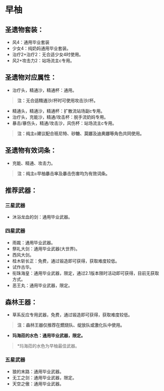 
# 早柚

## 圣遗物套装：
- 风4：通用毕业套装
- 少女4：纯奶妈通用毕业套装。
- 治疗2+治疗2：无合适少女4时使用。
- 风2+攻击力2：站场流主c专用。

## 圣遗物对应属性：
- 治疗头，精通沙，精通杯：通用。

> **注：无合适精通沙/杯时可使用攻击沙/杯。**

- 精通头，精通沙，精通杯：扩散流站场副c专用。
- 治疗头，充能沙，精通/攻击杯：脱手流奶妈专用。
- 暴击/暴伤头，精通/攻击沙，风伤杯：站场流主c专用。

> **注：纯主c建议配合班尼特、砂糖、莫娜及迪奥娜等角色共同使用。**


## 圣遗物有效词条：
- 充能、精通、攻击力。

> **注：纯主c早柚暴击率及暴击伤害均为有效词条。**


## 推荐武器：
### 三星武器
- 沐浴龙血的剑：通用毕业武器。

### 四星武器
- 雨裁：通用毕业武器。
- 祭礼大剑：通用毕业武器(大世界)。
- 西风大剑。
- 桂木斩长正：免费，通过锻造即可获得，获取难度较低。
- 试作古华。
- 衔珠海皇：通用毕业武器，限定，通过2.1版本限时活动即可获得，目前无获取方式。
- 恶王丸：通用毕业武器，限定。
## 森林王器：
- 草系反应专用武器，免费，通过锻造即可获得，获取难度较低。

> **注：森林王器仅推荐在燃烧队、绽放队或激化队中使用。**

- **玛海菈的水色：通用毕业武器，限定。**

> \*玛海菈的水色为早柚最佳武器。


### 五星武器
- 狼的末路：通用毕业武器。
- 无工之剑：通用毕业武器，限定。
- 天空之傲：通用毕业武器。
